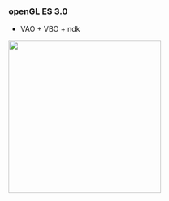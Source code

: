 ### openGL ES 3.0

* VAO + VBO + ndk

<div>
  <image src="https://github.com/GitHub-bigT/openGL-study/blob/master/opengl-es-3.0/OpenGLES3/images/vaovbo2.png" width=300px />
</div>

